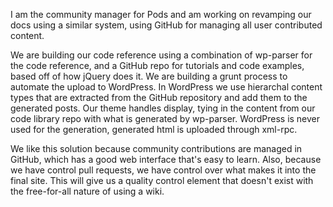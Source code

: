 I am the community manager for Pods and am working on revamping our docs using a similar system, using GitHub for managing all user contributed content.

We are building our code reference using a combination of wp-parser for the code reference, and a GitHub repo for tutorials and code examples, based off of how jQuery does it. We are building a grunt process to automate the upload to WordPress. In WordPress we use hierarchal content types that are extracted from the GitHub repository and add them to the generated posts. Our theme handles display, tying in the content from our code library repo with what is generated by wp-parser. WordPress is never used for the generation, generated html is uploaded through xml-rpc.

We like this solution because community contributions are managed in GitHub, which has a good web interface that's easy to learn. Also, because we have control pull requests, we have control over what makes it into the final site. This will give us a quality control element that doesn't exist with the free-for-all nature of using a wiki.
